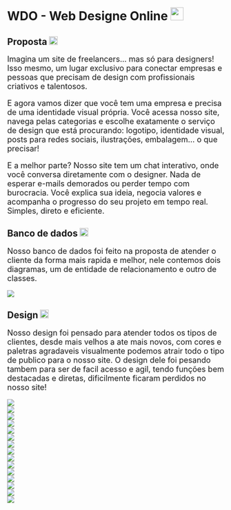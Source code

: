 # WDO - Web Designe Online  <img src="readme-config/WDO.png" wight="20px" height="30px">

## Proposta  <img src="readme-config/WDO.png" wight="20px" height="20px">
<div style="font-size: 18px;">
Imagina um site de freelancers... mas só para designers! Isso mesmo, um lugar exclusivo para conectar empresas e pessoas que precisam de design com profissionais criativos e talentosos.

E agora vamos dizer que você tem uma empresa e precisa de uma identidade visual própria. Você acessa nosso site, navega pelas categorias e escolhe exatamente o serviço de design que está procurando: logotipo, identidade visual, posts para redes sociais, ilustrações, embalagem... o que precisar!

E a melhor parte? Nosso site tem um chat interativo, onde você conversa diretamente com o designer. Nada de esperar e-mails demorados ou perder tempo com burocracia. Você explica sua ideia, negocia valores e acompanha o progresso do seu projeto em tempo real. Simples, direto e eficiente.

</div>

## Banco de dados  <img src="readme-config/WDO.png" wight="20px" height="20px">
<div style="font-size: 18px;">
Nosso banco de dados foi feito na proposta de atender o cliente da forma mais rapida e melhor, nele contemos dois diagramas, um de entidade de relacionamento e outro de classes.

</div>
<br>
<img src="readme-config/bc-1.png">

## Design  <img src="readme-config/WDO.png" wight="20px" height="20px">

<div style="font-size: 18px;">
Nosso design foi pensado para atender todos os tipos de clientes, desde mais velhos a ate mais novos, com cores e paletras agradaveis visualmente podemos atrair todo o tipo de publico para o nosso site. O design dele foi pesando tambem para ser de facil acesso e agil, tendo funções bem destacadas e diretas, dificilmente ficaram perdidos no nosso site!
</div>
<br>
<img src="readme-config/1.png">
<br>

<img src="readme-config/2.png">
<br>

<img src="readme-config/3.png">
<br>

<img src="readme-config/4.png">
<br>

<img src="readme-config/5.png">
<br>

<img src="readme-config/6.png">
<br>

<img src="readme-config/7.png">
<br>

<img src="readme-config/8.png">
<br>

<img src="readme-config/9.png">
<br>

<img src="readme-config/10.png">
<br>

<img src="readme-config/11.png">
<br>

<img src="readme-config/12.png">
<br>

<img src="readme-config/13.png">
<br>

<img src="readme-config/14.png">
<br>

<img src="readme-config/15.png">

